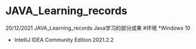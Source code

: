 # JAVA_Learning_records
20/12/2021 JAVA_Learning_records
Java学习的部分成果
#环境
*Windows 10
* IntelliJ IDEA Community Edition 2021.2.2
